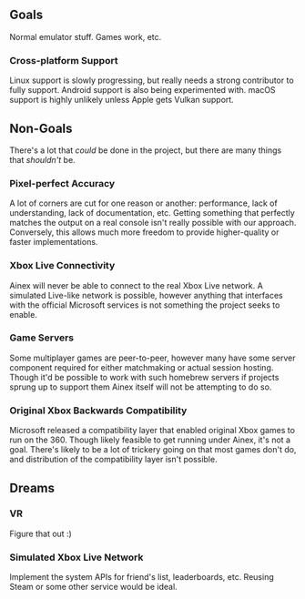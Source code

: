 ## Goals

Normal emulator stuff. Games work, etc.

### Cross-platform Support

Linux support is slowly progressing, but really needs a strong contributor to
fully support. Android support is also being experimented with.
macOS support is highly unlikely unless Apple gets Vulkan support.

## Non-Goals

There's a lot that *could* be done in the project, but there are many things
that *shouldn't* be.

### Pixel-perfect Accuracy

A lot of corners are cut for one reason or another: performance, lack of
understanding, lack of documentation, etc. Getting something that perfectly
matches the output on a real console isn't really possible with our approach.
Conversely, this allows much more freedom to provide higher-quality or faster
implementations.

### Xbox Live Connectivity

Ainex will never be able to connect to the real Xbox Live network. A simulated
Live-like network is possible, however anything that interfaces with the
official Microsoft services is not something the project seeks to enable.

### Game Servers

Some multiplayer games are peer-to-peer, however many have some server component
required for either matchmaking or actual session hosting. Though it'd be
possible to work with such homebrew servers if projects sprung up to support
them Ainex itself will not be attempting to do so.

### Original Xbox Backwards Compatibility

Microsoft released a compatibility layer that enabled original Xbox games to run
on the 360. Though likely feasible to get running under Ainex, it's not a goal.
There's likely to be a lot of trickery going on that most games don't do, and
distribution of the compatibility layer isn't possible.

## Dreams

### VR

Figure that out :)

### Simulated Xbox Live Network

Implement the system APIs for friend's list, leaderboards, etc. Reusing Steam or
some other service would be ideal.
